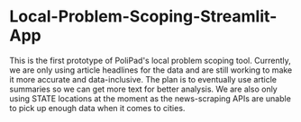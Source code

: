 # Local-Problem-Scoping-Streamlit-App
This is the first prototype of PoliPad's local problem scoping tool. 
Currently, we are only using article headlines for the data and are still working to make it more accurate and data-inclusive. The plan is to eventually use article summaries so we can get more text for better analysis. 
We are also only using STATE locations at the moment as the news-scraping APIs are unable to pick up enough data when it comes to cities.
